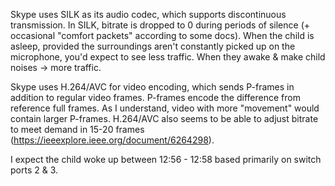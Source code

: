 Skype uses SILK as its audio codec, which supports discontinuous transmission. In SILK, bitrate is dropped to 0
during periods of silence (+ occasional "comfort packets" according to some docs). When the child is asleep,
provided the surroundings aren't constantly picked up on the microphone, you'd expect to see less traffic. When they
awake & make child noises -> more traffic.

Skype uses H.264/AVC for video encoding, which sends P-frames in addition to regular video frames. P-frames encode
the difference from reference full frames. As I understand, video with more "movement" would contain larger P-frames.
H.264/AVC also seems to be able to adjust bitrate to meet demand in 15-20 frames (https://ieeexplore.ieee.org/document/6264298).

I expect the child woke up between 12:56 - 12:58 based primarily on switch ports 2 & 3.
